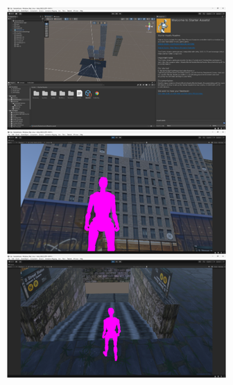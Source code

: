 
<html>
<head>
	
<body>	    
		<img src="Screenshot 2024-05-05 132556.png" alt="Artwork 1">
		<img src="Screenshot 2024-05-05 132625.png" alt="Artwork 2">
		<img src="Screenshot 2024-05-05 132639.png" alt="Artwork 3">
</body>
</html>		
		
